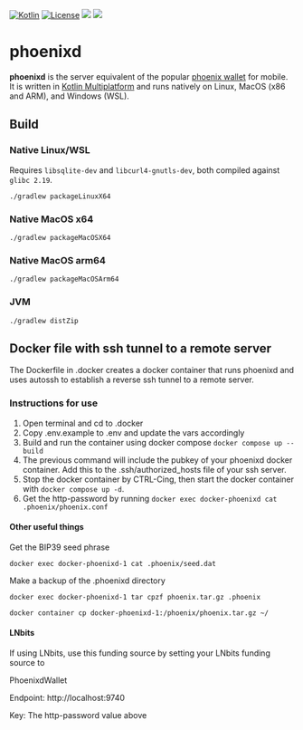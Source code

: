 [![Kotlin](https://img.shields.io/badge/Kotlin-1.9.23-blue.svg?style=flat&logo=kotlin)](http://kotlinlang.org)
[![License](https://img.shields.io/badge/license-Apache%202.0-blue.svg)](LICENSE)
[![](https://img.shields.io/badge/www-Homepage-green.svg)](https://phoenix.acinq.co/server)
[![](https://img.shields.io/badge/www-API_doc-red.svg)](https://phoenix.acinq.co/server/api)

# phoenixd

**phoenixd** is the server equivalent of the popular [phoenix wallet](https://github.com/ACINQ/phoenix) for mobile.
It is written in [Kotlin Multiplatform](https://kotlinlang.org/docs/multiplatform.html) and runs natively on Linux, MacOS (x86 and ARM), and Windows (WSL).

## Build

### Native Linux/WSL

Requires `libsqlite-dev` and `libcurl4-gnutls-dev`, both compiled against `glibc 2.19`.

```shell
./gradlew packageLinuxX64
```

### Native MacOS x64
```shell
./gradlew packageMacOSX64
```

### Native MacOS arm64
```shell
./gradlew packageMacOSArm64
```

### JVM
```shell
./gradlew distZip
```

## Docker file with ssh tunnel to a remote server

The Dockerfile in .docker creates a docker container that runs phoenixd and uses autossh to establish a reverse ssh tunnel to a remote server.

### Instructions for use

1. Open terminal and cd to .docker
1. Copy .env.example to .env and update the vars accordingly
1. Build and run the container using docker compose `docker compose up --build`
1. The previous command will include the pubkey of your phoenixd docker container. Add this to the .ssh/authorized_hosts file of your ssh server.
1. Stop the docker container by CTRL-Cing, then start the docker container with `docker compose up -d`.
1. Get the http-password by running `docker exec docker-phoenixd cat .phoenix/phoenix.conf`

#### Other useful things

Get the BIP39 seed phrase

`docker exec docker-phoenixd-1 cat .phoenix/seed.dat`

Make a backup of the .phoenixd directory

`docker exec docker-phoenixd-1 tar cpzf phoenix.tar.gz .phoenix`

`docker container cp docker-phoenixd-1:/phoenix/phoenix.tar.gz ~/`


#### LNbits
If using LNbits, use this funding source by setting your LNbits funding source to

PhoenixdWallet

Endpoint: http://localhost:9740

Key: The http-password value above